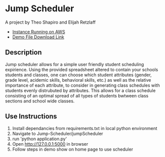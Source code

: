 # Jump Scheduler

A project by Theo Shapiro and Elijah Retzlaff

* [Instance Running on AWS](http://env04.eba-m7c24s4m.us-east-2.elasticbeanstalk.com/scheduler-excell-import)
* [Demo File Download Link](http://env04.eba-m7c24s4m.us-east-2.elasticbeanstalk.com/download-file-ams-manz)

## Description

Jump scheduler allows for a simple user friendly student scheduling expirience. Using the provided spreadsheet altered to contain your schools students and classes, one can choose which student attributes (gender, grade level, acidemic skills, behavioral skills, etc.) as well as the relative importance of each attribute, to consider in generating class schedules with students evenly distrubuted by attributes. This allows for a class schedule consisting of an optimal spread of all types of students bwtween class sections and school wide classes.

## Use Instructions

1. Install dependancies from requirements.txt in local python environment
2. Navigate to Jump-Scheduler/jumpScheduler
3. run 'python application.py'
4. Open <http://127.0.0.1:5000> in browser
5. Follow steps in demo show on home page to use scheduler
